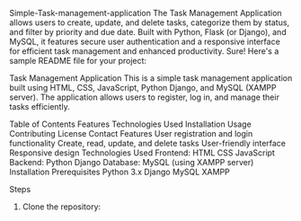 Simple-Task-management-application
The Task Management Application allows users to create, update, and delete tasks, categorize them by status, and filter by priority and due date. Built with Python, Flask (or Django), and MySQL, it features secure user authentication and a responsive interface for efficient task management and enhanced productivity. Sure! Here's a sample README file for your project:

Task Management Application
This is a simple task management application built using HTML, CSS, JavaScript, Python Django, and MySQL (XAMPP server). The application allows users to register, log in, and manage their tasks efficiently.

Table of Contents
Features
Technologies Used
Installation
Usage
Contributing
License
Contact
Features
User registration and login functionality
Create, read, update, and delete tasks
User-friendly interface
Responsive design
Technologies Used
Frontend:
HTML
CSS
JavaScript
Backend:
Python Django
Database:
MySQL (using XAMPP server)
Installation
Prerequisites
Python 3.x
Django
MySQL
XAMPP

Steps

1. Clone the repository:
   
